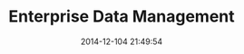 ---
permalink: "/expertise/enterprise-data-management/"
layout: page
date:   2014-12-104 21:49:54
title: "Enterprise Data Management"
section: 
  text: "Expertise"
  url: "/expertise/"
class: "page-enterprise-data-management"
meta:
  title: "Enterprise Data Management"
  description: ""
navigation:
  level: 2
  parent: "/expertise/"
---